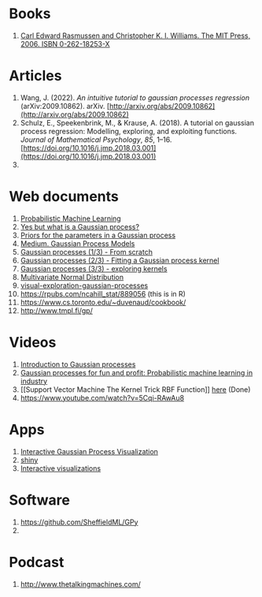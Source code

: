 
# Books
1. [Carl Edward Rasmussen and Christopher K. I. Williams. The MIT Press, 2006. ISBN 0-262-18253-X](https://gaussianprocess.org/gpml/)
# Articles
1. Wang, J. (2022). _An intuitive tutorial to gaussian processes regression_ (arXiv:2009.10862). arXiv. [http://arxiv.org/abs/2009.10862](http://arxiv.org/abs/2009.10862)
2. Schulz, E., Speekenbrink, M., & Krause, A. (2018). A tutorial on gaussian process regression: Modelling, exploring, and exploiting functions. _Journal of Mathematical Psychology_, _85_, 1–16. [https://doi.org/10.1016/j.jmp.2018.03.001](https://doi.org/10.1016/j.jmp.2018.03.001)
3. 
# Web documents
1. [Probabilistic Machine Learning](https://research.cs.aalto.fi//pml/software/gpstuff/) 
2. [Yes but what is a Gaussian process?](https://dansblog.netlify.app/posts/2021-11-03-yes-but-what-is-a-gaussian-process-or-once-twice-three-times-a-definition-or-a-descent-into-madness/yes-but-what-is-a-gaussian-process-or-once-twice-three-times-a-definition-or-a-descent-into-madness.html)
3. [Priors for the parameters in a Gaussian process](https://dansblog.netlify.app/posts/2022-09-07-priors5/priors5.html)
5. [Medium. Gaussian Process Models](https://towardsdatascience.com/gaussian-process-models-7ebce1feb83d)
6. [Gaussian processes (1/3) - From scratch](https://peterroelants.github.io/posts/gaussian-process-tutorial/)
7. [Gaussian processes (2/3) - Fitting a Gaussian process kernel](https://peterroelants.github.io/posts/gaussian-process-kernel-fitting/)
8. [Gaussian processes (3/3) - exploring kernels](https://peterroelants.github.io/posts/gaussian-process-kernels/)
9. [Multivariate Normal Distribution](https://peterroelants.github.io/posts/multivariate-normal-primer/)
10. [visual-exploration-gaussian-processes](https://distill.pub/2019/visual-exploration-gaussian-processes/)
11. https://rpubs.com/ncahill_stat/889056 (this is in R)
12. https://www.cs.toronto.edu/~duvenaud/cookbook/
13. http://www.tmpl.fi/gp/

# Videos
1. [Introduction to Gaussian processes](https://www.youtube.com/watch?v=GWHE5vnpxks&list=PLZ_xn3EIbxZHynuWRdYp4WDtpKm5Xo9Ge) 
2. [Gaussian processes for fun and profit: Probabilistic machine learning in industry](https://www.youtube.com/watch?v=uq8VxqeHPj8)
3. [[Support Vector Machine The Kernel Trick RBF Function]] [here](https://www.youtube.com/watch?v=e4qWknGNzB0) (Done)
4. https://www.youtube.com/watch?v=5Cqi-RAwAu8
# Apps
1. [Interactive Gaussian Process Visualization](http://www.infinitecuriosity.org/vizgp/)
1. [shiny](https://durrande.shinyapps.io/gp_playground/)
2. [Interactive visualizations](https://github.com/st--/interactive-gp-visualization)

# Software
1. https://github.com/SheffieldML/GPy
2. 
# Podcast
1. http://www.thetalkingmachines.com/

